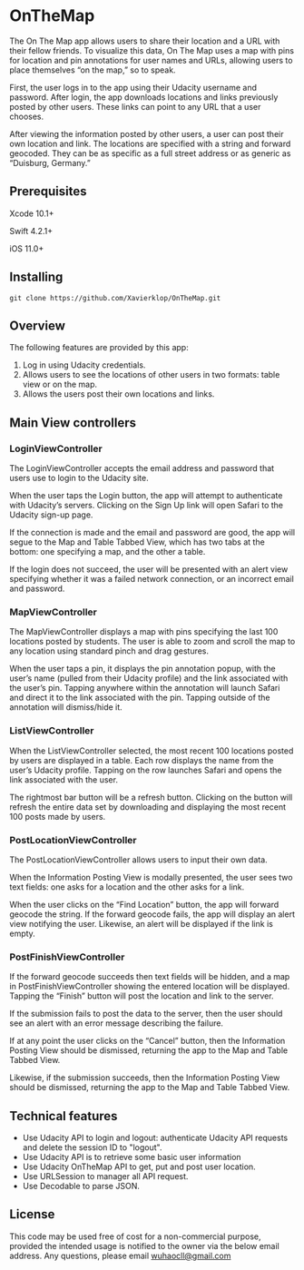 # OnTheMap
The On The Map app allows users to share their location and a URL with their fellow friends. To visualize this data, On The Map uses a map with pins for location and pin annotations for user names and URLs, allowing users to place themselves “on the map,” so to speak. 

First, the user logs in to the app using their Udacity username and password. After login, the app downloads locations and links previously posted by other users. These links can point to any URL that a user chooses. 

After viewing the information posted by other users, a user can post their own location and link. The locations are specified with a string and forward geocoded. They can be as specific as a full street address or as generic as “Duisburg, Germany.”
## Prerequisites
Xcode 10.1+

Swift 4.2.1+

iOS 11.0+
## Installing
`git clone https://github.com/Xavierklop/OnTheMap.git`
## Overview
The following features are provided by this app:

 1. Log in using Udacity credentials.
 2. Allows users to see the locations of other users in two formats: table view or on the map.  
 3. Allows the users post their own locations and links.
## Main View controllers
### LoginViewController
The LoginViewController accepts the email address and password that users use to login to the Udacity site. 

When the user taps the Login button, the app will attempt to authenticate with Udacity’s servers. Clicking on the Sign Up link will open Safari to the Udacity sign-up page.

If the connection is made and the email and password are good, the app will segue to the Map and Table Tabbed View, which  has two tabs at the bottom: one specifying a map, and the other a table. 

If the login does not succeed, the user will be presented with an alert view specifying whether it was a failed network connection, or an incorrect email and password.
### MapViewController
The MapViewController displays a map with pins specifying the last 100 locations posted by students. The user is able to zoom and scroll the map to any location using standard pinch and drag gestures.

When the user taps a pin, it displays the pin annotation popup, with the user’s name (pulled from their Udacity profile) and the link associated with the user’s pin. Tapping anywhere within the annotation will launch Safari and direct it to the link associated with the pin. Tapping outside of the annotation will dismiss/hide it.
### ListViewController
When the ListViewController selected, the most recent 100 locations posted by users are displayed in a table. Each row displays the name from the user’s Udacity profile. Tapping on the row launches Safari and opens the link associated with the user.

The rightmost bar button will be a refresh button. Clicking on the button will refresh the entire data set by downloading and displaying the most recent 100 posts made by users.
### PostLocationViewController
The PostLocationViewController allows users to input their own data. 

When the Information Posting View is modally presented, the user sees two text fields: one asks for a location and the other asks for a link.

When the user clicks on the “Find Location” button, the app will forward geocode the string. If the forward geocode fails, the app will display an alert view notifying the user. Likewise, an alert will be displayed if the link is empty.
### PostFinishViewController
If the forward geocode succeeds then text fields will be hidden, and a map in PostFinishViewController showing the entered location will be displayed. Tapping the “Finish” button will post the location and link to the server.

If the submission fails to post the data to the server, then the user should see an alert with an error message describing the failure.

If at any point the user clicks on the “Cancel” button, then the Information Posting View should be dismissed, returning the app to the Map and Table Tabbed View.

Likewise, if the submission succeeds, then the Information Posting View should be dismissed, returning the app to the Map and Table Tabbed View.
## Technical features
- Use Udacity API to login and logout: authenticate Udacity API requests and delete the session ID to "logout".
- Use Udacity API is to retrieve some basic user information 
- Use Udacity OnTheMap API to get, put and post user location.
- Use URLSession to manager all API request.
- Use Decodable to parse JSON.
## License
This code may be used free of cost for a non-commercial purpose, provided the intended usage is notified to the owner via the below email address.
Any questions, please email wuhaocll@gmail.com
